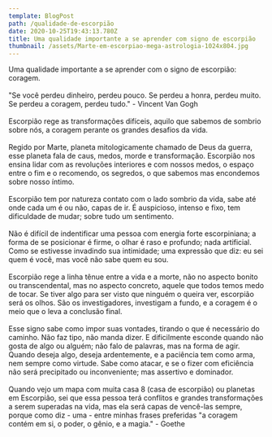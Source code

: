 ```yaml
---
template: BlogPost
path: /qualidade-de-escorpião
date: 2020-10-25T19:43:13.780Z
title: Uma qualidade importante a se aprender com signo de escorpião
thumbnail: /assets/Marte-em-escorpiao-mega-astrologia-1024x804.jpg
---
```

<!--StartFragment-->

Uma qualidade importante a se aprender com o signo de escorpião: coragem.\
\
"Se você perdeu dinheiro, perdeu pouco. Se perdeu a honra, perdeu muito. Se perdeu a coragem, perdeu tudo." - Vincent Van Gogh\
\
Escorpião rege as transformações difíceis, aquilo que sabemos de sombrio sobre nós, a coragem perante os grandes desafios da vida.\
\
Regido por Marte, planeta mitologicamente chamado de Deus da guerra, esse planeta fala de caus, medos, morde e transformação. Escorpião nos ensina lidar com as revoluções interiores e com nossos medos, o espaço entre o fim e o recomendo, os segredos, o que sabemos mas encondemos sobre nosso íntimo.\
\
Escorpião tem por natureza contato com o lado sombrio da vida, sabe até onde cada um é ou não, capas de ir. É auspicioso, intenso e fixo, tem dificuldade de mudar; sobre tudo um sentimento.\
\
Não é difícil de indentificar uma pessoa com energia forte escorpiniana; a forma de se posicionar é firme, o olhar é raso e profundo; nada artificial. Como se estivesse invadindo sua intimidade; uma expressão que diz: eu sei quem é você, mas você não sabe quem eu sou.\
\
Escorpião rege a linha tênue entre a vida e a morte, não no aspecto bonito ou transcendental, mas no aspecto concreto, aquele que todos temos medo de tocar. Se tiver algo para ser visto que ninguém o queira ver, escorpião será os olhos. São os investigadores, investigam a fundo, e a coragem é o meio que o leva a conclusão final.\
\
Esse signo sabe como impor suas vontades, tirando o que é necessário do caminho. Não faz tipo, não manda dizer. E dificilmente esconde quando não gosta de algo ou alguém; não falo de palavras, mas na forma de agir. Quando deseja algo, deseja ardentemente, e a paciência tem como arma, nem sempre como virtude. Sabe como atacar, e se o fizer com eficiência não será precipitado ou inconveniente; mas assertivo e dominador.\
\
Quando vejo um mapa com muita casa 8 (casa de escorpião) ou planetas em Escorpião, sei que essa pessoa terá conflitos e grandes transformações a serem superadas na vida, mas ela será capas de vencê-las sempre, porque como diz - uma - entre minhas frases preferidas "a coragem contém em si, o poder, o gênio, e a magia." - Goethe

<!--EndFragment-->
